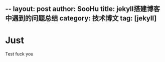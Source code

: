 --
layout: post
author: SooHu
title: jekyll搭建博客中遇到的问题总结
category: 技术博文
tag: [jekyll]
---

# Just
Test
fuck
you
